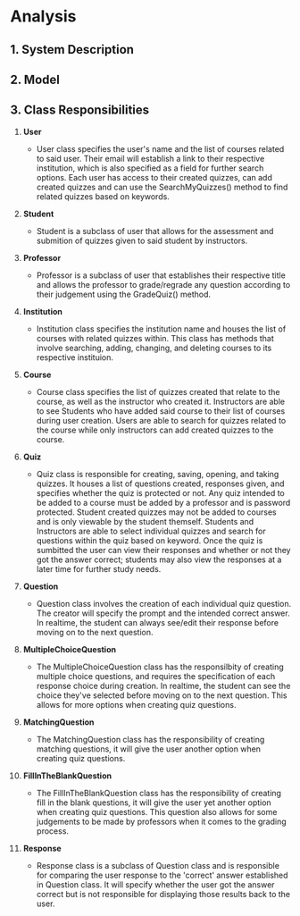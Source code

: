 # Analysis

## 1. System Description

## 2. Model

## 3. Class Responsibilities

1.	**User**
	* User class specifies the user's name and the list of courses related to said user. Their email will establish a link to their respective institution, 
	which is also specified as a field for further search options. Each user has access to their created quizzes, can add created quizzes and can use the SearchMyQuizzes() method
	to find related quizzes based on keywords.

1.	**Student**
	* Student is a subclass of user that allows for the assessment and submition of quizzes given to said student by instructors. 

1.	**Professor**
	* Professor is a subclass of user that establishes their respective title and allows the professor to grade/regrade any question according to their judgement
	using the GradeQuiz() method. 

1.	**Institution**
	* Institution class specifies the institution name and houses the list of courses with related quizzes within. This class has methods that involve searching, adding, changing, and 
	deleting courses to its respective instituion.

1.	**Course**
	* Course class specifies the list of quizzes created that relate to the course, as well as the instructor who created it. Instructors are able to see Students who have added said course
	to their list of courses during user creation. Users are able to search for quizzes related to the course while only instructors can add created quizzes to the course.

1. **Quiz**
	* Quiz class is responsible for creating, saving, opening, and taking quizzes. It houses a list of questions created, responses given, and specifies whether the quiz is protected or not. Any quiz 
	intended to be added to a course must be added by a professor and is password protected. Student created quizzes may not be added to courses and is only viewable by the student themself. Students and
	Instructors are able to select individual quizzes and search for questions within the quiz based on keyword. Once the quiz is sumbitted the user can view their responses and whether or not they got the
	answer correct; students may also view the responses at a later time for further study needs.

1. **Question**
   * Question class involves the creation of each individual quiz question. The creator will specify the prompt and the intended correct answer. In realtime, the student can always see/edit their response before moving
   on to the next question.

1. **MultipleChoiceQuestion**
   * The MultipleChoiceQuestion class has the responsilbity of creating multiple choice questions, and requires the specification of each response choice during creation. In realtime, the student can see the choice they've
   selected before moving on to the next question. This allows for more options when creating quiz questions.

1. **MatchingQuestion**
   * The MatchingQuestion class has the responsibility of creating matching questions, it will give the user another option when creating quiz questions.

1. **FillInTheBlankQuestion**
   * The FillInTheBlankQuestion class has the responsibility of creating fill in the blank questions, it will give the user yet another option when creating quiz questions. This question also allows for some judgements to be 
   made by professors when it comes to the grading process.

1. **Response**
   * Response class is a subclass of Question class and is responsible for comparing the user response to the 'correct' answer established in Question class. It will specify whether the user got the answer correct but is not 
   responsible for displaying those results back to the user.